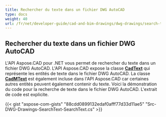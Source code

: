 ```yaml
---
title: Rechercher du texte dans un fichier DWG AutoCAD
type: docs
weight: 40
url: /fr/net/developer-guide/cad-and-bim-drawings/dwg-drawings/search-text-in-dwg-autocad-file/
---
```


## **Rechercher du texte dans un fichier DWG AutoCAD**
L'API Aspose.CAD pour .NET vous permet de rechercher du texte dans un fichier DWG AutoCAD. L'API Aspose.CAD expose la classe [**CadText**](https://reference.aspose.com/cad/net/aspose.cad.fileformats.cad.cadobjects/cadtext) qui représente les entités de texte dans le fichier DWG AutoCAD. La classe [**CadMText**](https://reference.aspose.com/cad/net/aspose.cad.fileformats.cad.cadobjects/cadmtext) est également incluse dans l'API Aspose.CAD car certaines autres entités peuvent également contenir du texte. Voici la démonstration du code pour la recherche de texte dans le fichier DWG AutoCAD. L'extrait de code est explicite.

{{< gist "aspose-com-gists" "88cdd0899132edaf0afff77d33d11ae5" "Src-DWG-Drawings-SearchText-SearchText.cs" >}}
